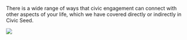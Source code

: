 There is a wide range of ways that civic engagement can connect with other aspects of your life, which we have covered directly or indirectly in Civic Seed.

![](/img/game/articles/16920.png)
